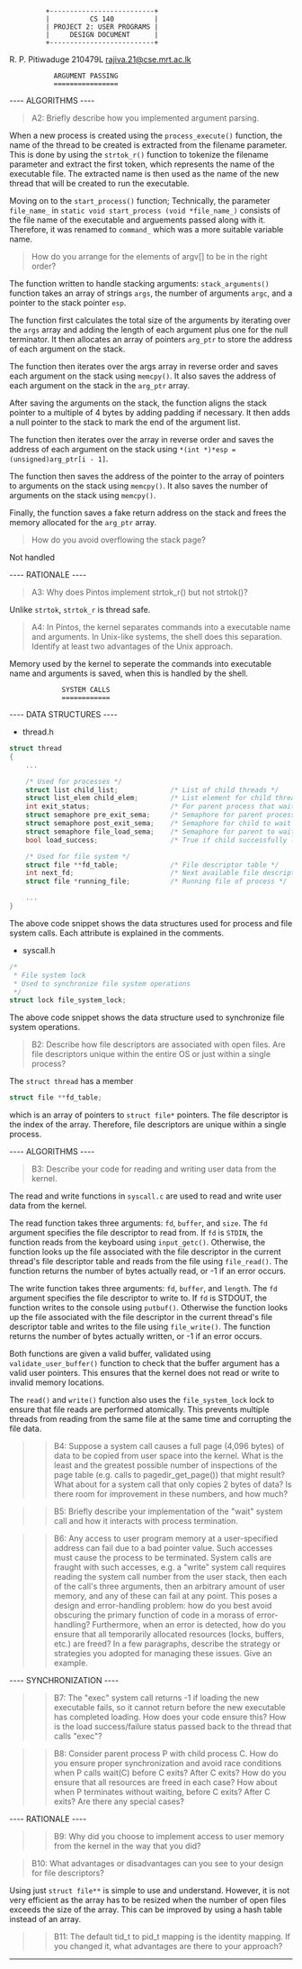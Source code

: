 		     +--------------------------+
       	     |		    CS 140		    |
		     | PROJECT 2: USER PROGRAMS	|
		     | 	   DESIGN DOCUMENT     	|
		     +--------------------------+

R. P. Pitiwaduge 210479L rajiva.21@cse.mrt.ac.lk

			   ARGUMENT PASSING
			   ================

---- ALGORITHMS ----

> A2: Briefly describe how you implemented argument parsing.  

When a new process is created using the `process_execute()` function, the name of the thread to be created is extracted from the filename parameter. This is done by using the `strtok_r()` function to tokenize the filename parameter and extract the first token, which represents the name of the executable file. The extracted name is then used as the name of the new thread that will be created to run the executable.

Moving on to the `start_process()` function; Technically, the parameter `file_name_` in `static void start_process (void *file_name_)` consists of the file name of the executable and arguements passed along with it. Therefore, it was renamed to `command_` which was a more suitable variable name.

> How do you arrange for the elements of argv[] to be in the right order?

The function written to handle stacking arguments: `stack_arguments()` function takes an array of strings `args`, the number of arguments `argc`, and a pointer to the stack pointer `esp`.

The function first calculates the total size of the arguments by iterating over the `args` array and adding the length of each argument plus one for the null terminator. It then allocates an array of pointers `arg_ptr` to store the address of each argument on the stack.

The function then iterates over the args array in reverse order and saves each argument on the stack using `memcpy()`. It also saves the address of each argument on the stack in the `arg_ptr` array.

After saving the arguments on the stack, the function aligns the stack pointer to a multiple of 4 bytes by adding padding if necessary. It then adds a null pointer to the stack to mark the end of the argument list.

The function then iterates over the 	 array in reverse order and saves the address of each argument on the stack using `*(int *)*esp = (unsigned)arg_ptr[i - 1]`.

The function then saves the address of the pointer to the array of pointers to arguments on the stack using `memcpy()`. It also saves the number of arguments on the stack using `memcpy()`.

Finally, the function saves a fake return address on the stack and frees the memory allocated for the `arg_ptr` array.

> How do you avoid overflowing the stack page?

Not handled

---- RATIONALE ----

> A3: Why does Pintos implement strtok_r() but not strtok()?

Unlike `strtok`, `strtok_r` is thread safe.

> A4: In Pintos, the kernel separates commands into a executable name
and arguments.  In Unix-like systems, the shell does this
separation.  Identify at least two advantages of the Unix approach.

Memory used by the kernel to seperate the commands into executable name and arguments is saved, when this is handled by the shell.

			     SYSTEM CALLS
			     ============

---- DATA STRUCTURES ----

- thread.h

```c
struct thread
{
	...

	/* Used for processes */
    struct list child_list;             /* List of child threads */
    struct list_elem child_elem;        /* List element for child threads list */
    int exit_status;                    /* For parent process that wait for this. This is set when exit system call is made */
    struct semaphore pre_exit_sema;     /* Semaphore for parent process to wait for child to begin exiting and set its exit_status */
    struct semaphore post_exit_sema;    /* Semaphore for child to wait for parent to get exit status */
    struct semaphore file_load_sema;    /* Semaphore for parent to wait for child to load file */
    bool load_success;                  /* True if child successfully loaded file */

    /* Used for file system */
    struct file **fd_table;             /* File descriptor table */
    int next_fd;                        /* Next available file descriptor */
    struct file *running_file;          /* Running file of process */

	...
}
```

The above code snippet shows the data structures used for process and file system calls. Each attribute is explained in the comments.


- syscall.h
```c
/* 
 * File system lock
 * Used to synchronize file system operations
 */
struct lock file_system_lock;   
```
The above code snippet shows the data structure used to synchronize file system operations.

> B2: Describe how file descriptors are associated with open files.
> Are file descriptors unique within the entire OS or just within a
> single process?

The `struct thread` has a member
```c
struct file **fd_table;
``` 
 which is an array of pointers to `struct file*` pointers. The file descriptor is the index of the array. Therefore, file descriptors are unique within a single process.

---- ALGORITHMS ----

> B3: Describe your code for reading and writing user data from the
kernel.

The read and write functions in `syscall.c` are used to read and write user data from the kernel.

The read function takes three arguments: `fd`, `buffer`, and `size`. The `fd` argument specifies the file descriptor to read from. If `fd` is `STDIN`, the function reads from the keyboard using `input_getc()`. Otherwise, the function looks up the file associated with the file descriptor in the current thread's file descriptor table and reads from the file using `file_read()`. The function returns the number of bytes actually read, or -1 if an error occurs.

The write function takes three arguments: `fd`, `buffer`, and `length`. The `fd` argument specifies the file descriptor to write to. If `fd` is STDOUT, the function writes to the console using `putbuf()`. Otherwise the function looks up the file associated with the file descriptor in the current thread's file descriptor table and writes to the file using `file_write()`. The function returns the number of bytes actually written, or -1 if an error occurs.

Both functions are given a valid buffer, validated using `validate_user_buffer()` function to check that the buffer argument has a valid user pointers. This ensures that the kernel does not read or write to invalid memory locations.

The `read()` and `write()` function also uses the `file_system_lock` lock to ensure that file reads are performed atomically. This prevents multiple threads from reading from the same file at the same time and corrupting the file data.

>> B4: Suppose a system call causes a full page (4,096 bytes) of data
>> to be copied from user space into the kernel.  What is the least
>> and the greatest possible number of inspections of the page table
>> (e.g. calls to pagedir_get_page()) that might result?  What about
>> for a system call that only copies 2 bytes of data?  Is there room
>> for improvement in these numbers, and how much?

>> B5: Briefly describe your implementation of the "wait" system call
>> and how it interacts with process termination.

>> B6: Any access to user program memory at a user-specified address
>> can fail due to a bad pointer value.  Such accesses must cause the
>> process to be terminated.  System calls are fraught with such
>> accesses, e.g. a "write" system call requires reading the system
>> call number from the user stack, then each of the call's three
>> arguments, then an arbitrary amount of user memory, and any of
>> these can fail at any point.  This poses a design and
>> error-handling problem: how do you best avoid obscuring the primary
>> function of code in a morass of error-handling?  Furthermore, when
>> an error is detected, how do you ensure that all temporarily
>> allocated resources (locks, buffers, etc.) are freed?  In a few
>> paragraphs, describe the strategy or strategies you adopted for
>> managing these issues.  Give an example.

---- SYNCHRONIZATION ----

>> B7: The "exec" system call returns -1 if loading the new executable
>> fails, so it cannot return before the new executable has completed
>> loading.  How does your code ensure this?  How is the load
>> success/failure status passed back to the thread that calls "exec"?

>> B8: Consider parent process P with child process C.  How do you
>> ensure proper synchronization and avoid race conditions when P
>> calls wait(C) before C exits?  After C exits?  How do you ensure
>> that all resources are freed in each case?  How about when P
>> terminates without waiting, before C exits?  After C exits?  Are
>> there any special cases?

---- RATIONALE ----

>> B9: Why did you choose to implement access to user memory from the
>> kernel in the way that you did?


>B10: What advantages or disadvantages can you see to your design
>for file descriptors?

Using just `struct file**` is simple to use and understand. However, it is not very efficient as the array has to be resized when the number of open files exceeds the size of the array. This can be improved by using a hash table instead of an array.

>> B11: The default tid_t to pid_t mapping is the identity mapping.
>> If you changed it, what advantages are there to your approach?


---